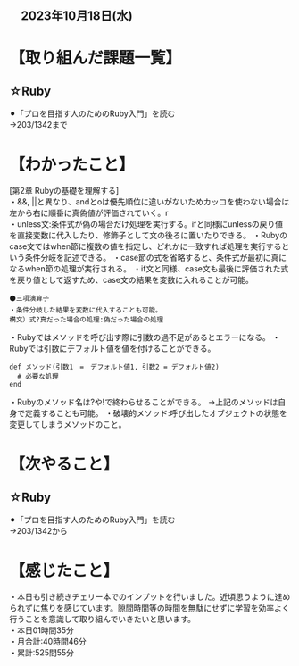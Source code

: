 ## 　2023年10月18日(水)
# 【取り組んだ課題一覧】
## ☆Ruby
⚫︎「プロを目指す人のためのRuby入門」を読む<br>
→203/1342まで<br>
# 【わかったこと】
[第2章 Rubyの基礎を理解する]<br>
・&&, ||と異なり、andとoは優先順位に違いがないためカッコを使わない場合は左から右に順番に真偽値が評価されていく。r<br>
・unless文:条件式が偽の場合だけ処理を実行する。ifと同様にunlessの戻り値を直接変数に代入したり、修飾子として文の後ろに置いたりできる。
・Rubyのcase文ではwhen節に複数の値を指定し、どれかに一致すれば処理を実行するという条件分岐を記述できる。
・case節の式を省略すると、条件式が最初に真になるwhen節の処理が実行される。
・if文と同様、case文も最後に評価された式を戻り値として返すため、case文の結果を変数に入れることが可能。
```
⚫三項演算子
・条件分岐した結果を変数に代入することも可能。
構文）式?真だった場合の処理:偽だった場合の処理
```
・Rubyではメソッドを呼び出す際に引数の過不足があるとエラーになる。
・Rubyでは引数にデフォルト値を値を付けることができる。
```
def メソッド(引数1　=　デフォルト値1, 引数2 = デフォルト値2)
  # 必要な処理
end
```
・Rubyのメソッド名は?や!で終わらせることができる。
→上記のメソッドは自身で定義することも可能。
・破壊的メソッド:呼び出したオブジェクトの状態を変更してしまうメソッドのこと。
# 【次やること】
## ☆Ruby
⚫︎「プロを目指す人のためのRuby入門」を読む<br>
→203/1342から<br>
# 【感じたこと】
・本日も引き続きチェリー本でのインプットを行いました。近頃思うように進められずに焦りを感じています。隙間時間等の時間を無駄にせずに学習を効率よく行うことを意識して取り組んでいきたいと思います。<br>
・本日01時間35分<br>
・月合計:40時間46分<br>
・累計:525間55分<br>
